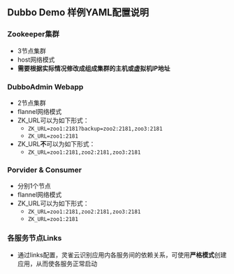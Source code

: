 
## Dubbo Demo 样例YAML配置说明

  
### Zookeeper集群
* 3节点集群
* host网络模式
* **需要根据实际情况修改成组成集群的主机或虚拟机IP地址**

### DubboAdmin Webapp
* 2节点集群
* flannel网络模式 
* ZK_URL可以为如下形式：
	* `ZK_URL=zoo1:2181?backup=zoo2:2181,zoo3:2181`
	* `ZK_URL=zoo1:2181`
* ZK_URL**不**可以为如下形式：
	* `ZK_URL=zoo1:2181,zoo2:2181,zoo3:2181`

### Porvider & Consumer 
* 分别1个节点
* flannel网络模式
* ZK_URL可以为如下形式：
	* `ZK_URL=zoo1:2181,zoo2:2181,zoo3:2181`
	* `ZK_URL=zoo1:2181`

### 各服务节点Links
* 通过links配置，灵雀云识别应用内各服务间的依赖关系，可使用**严格模式**创建应用，从而使各服务正常启动

